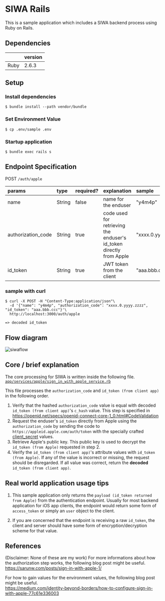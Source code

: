 # SIWA Rails
This is a sample application which includes a SIWA backend process using Ruby on Rails.

## Dependencies
||version|
|:--|:--|
|Ruby|2.6.3|

## Setup
### Install dependencies
```shell
$ bundle install --path vendor/bundle
```

### Set Environment Value
```shell
$ cp .env/sample .env
```

### Startup application
```shell
$ bundle exec rails s
```

## Endpoint Specification
POST `/auth/apple`

|params|type|required?|explanation|sample|
|:--|:--|:--|:--|:--|
|name|String|false|name for the enduser|"y4m4p"|
|authorization_code|String|true|code used for retrieving the enduser's id_token directly from Apple|"xxxx.0.yyyy.zzzz"|
|id_token|String|true|JWT token from the client|"aaa.bbb.ccc"|

### sample with curl
```shell
$ curl -X POST -H "Content-Type:application/json"\
  -d '{"name": "y4m4p", "authorization_code": "xxxx.0.yyyy.zzzz", "id_token": "aaa.bbb.ccc"}'\
  http://localhost:3000/auth/apple
 
=> decoded id_token
```

## Flow diagram
![siwaflow](https://user-images.githubusercontent.com/12812915/77566809-854c9980-6f09-11ea-99e4-8857c648309a.png)

## Core / brief explanation
The core processing for SIWA is written inside the following file.  
[`app/services/apple/sign_in_with_apple_service.rb`](https://github.com/y4m4p/siwa_rails/blob/master/app/services/apple/sign_in_with_apple_service.rb)

This file processes the `authorization_code` and `id_token (from client app)` in the following order.

1. Verify that the hashed `authorization_code` value is equal with decoded `id_token (from client app)`'s `c_hash` value. This step is specified in https://openid.net/specs/openid-connect-core-1_0.html#CodeValidation
2. Request the enduser's `id_token` directly from Apple using the `authorization_code` by sending the code to `https://appleid.apple.com/auth/token` with the specially crafted [client_secret]() values.
3. Retrieve Apple's public key. This public key is used to decrypt the `id_token (from Apple)` requested in step 2.
4. Verify the `id_token (from client app)`'s attribute values with `id_token (from Apple)`. If any of the value is incorrect or missing, the request should be disregarded. If all value was correct, return the **decoded** `id_token (from client app)`. 

## Real world application usage tips
1. This sample application only returns the `payload (id_token returned from Apple)` from the authentication endpoint.
Usually for most backend application for iOS app clients, the endpoint would return some form of `access_token` or simply an `user` object to the client.

2. If you are concerned that the endpoint is receiving a raw `id_token`, the client and server should have some form of encryption/decryption scheme for that value.

## References
(Disclaimer: None of these are my work)
For more informations about how the authorization step works, the following blog post might be useful.  
https://sarunw.com/posts/sign-in-with-apple-1/

For how to gain values for the environment values, the following blog post might be useful.  
https://medium.com/identity-beyond-borders/how-to-configure-sign-in-with-apple-77c61e336003
